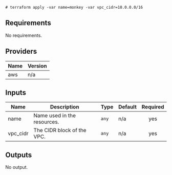 ```
# terraform apply -var name=monkey -var vpc_cidr=10.0.0.0/16
```

## Requirements

No requirements.

## Providers

| Name | Version |
|------|---------|
| aws | n/a |

## Inputs

| Name | Description | Type | Default | Required |
|------|-------------|------|---------|:--------:|
| name | Name used in the resources. | `any` | n/a | yes |
| vpc\_cidr | The CIDR block of the VPC. | `any` | n/a | yes |

## Outputs

No output.